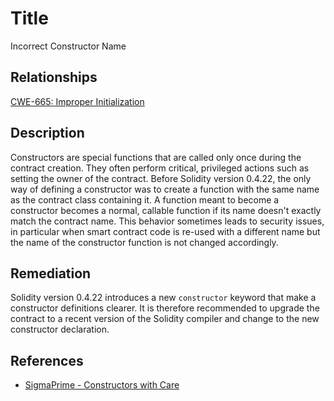 # Title 
Incorrect Constructor Name 

## Relationships
[CWE-665: Improper Initialization](http://cwe.mitre.org/data/definitions/665.html)

## Description 
Constructors are special functions that are called only once during the contract creation. They often perform critical, privileged actions such as setting the owner of the contract. Before Solidity version 0.4.22, the only way of defining a constructor was to create a function with the same name as the contract class containing it. A function meant to become a constructor becomes a normal, callable function if its name doesn't exactly match the contract name.
This behavior sometimes leads to security issues, in particular when smart contract code is re-used with a different name but the name of the constructor function is not changed accordingly. 

## Remediation

Solidity version 0.4.22 introduces a new `constructor` keyword that make a constructor definitions clearer. It is therefore recommended to upgrade the contract to a recent version of the Solidity compiler and change to the new constructor declaration. 

## References

- [SigmaPrime - Constructors with Care](https://blog.sigmaprime.io/solidity-security.html#constructors)
